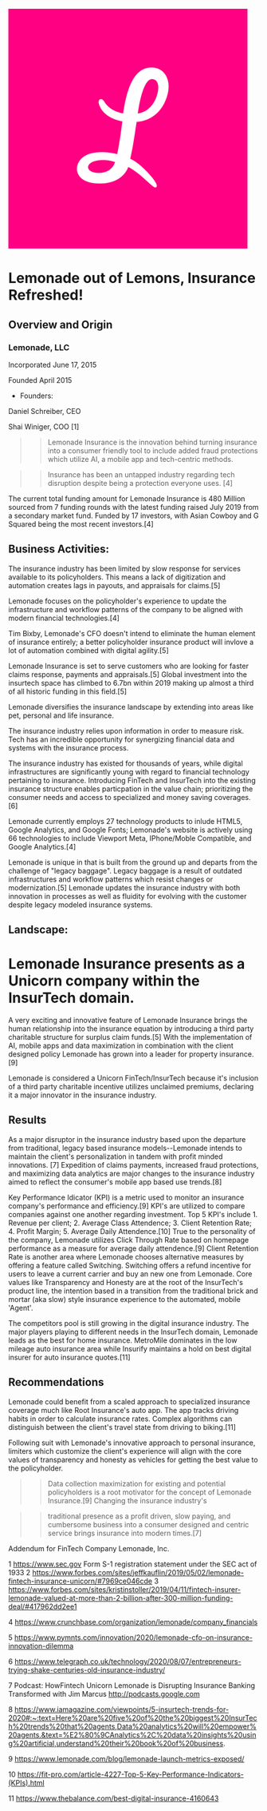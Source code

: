 
![LemonadeLOGO](./lemonadeinslogo.png)

# Lemonade out of Lemons, Insurance Refreshed!

## Overview and Origin

### Lemonade, LLC

  Incorporated June 17, 2015
  
  Founded April 2015
 
  
  * Founders:
 
 Daniel Schreiber, CEO
  
 Shai Winiger, COO [1]



>> Lemonade Insurance is the innovation behind turning insurance into a consumer friendly tool to include added fraud protections which utilize AI, a mobile app and tech-centric methods.

>> Insurance has been an untapped industry regarding tech disruption despite being a protection everyone uses. [4]


The current total funding amount for Lemonade Insurance is 480 Million sourced from 7 funding rounds with the latest funding raised July 2019 from a secondary market fund. Funded by 17 investors, with Asian Cowboy and G Squared being the most recent investors.[4]

## Business Activities:


The insurance industry has been limited by slow response for services available to its policyholders. This means a lack of digitization and automation creates lags in payouts, and appraisals for claims.[5]

Lemonade focuses on the policyholder's experience to update the infrastructure and workflow patterns of the company to be aligned with modern financial technologies.[4]

Tim Bixby, Lemonade's CFO doesn't intend to eliminate the human element of insurance entirely; a better policyholder insurance product will invlove a lot of automation combined with digital agility.[5]


Lemonade Insurance is set to serve customers who are looking for faster claims response, payments and appraisals.[5] Global investment into the insurtech space has climbed to 6.7bn within 2019  making up almost a third of all historic funding in this field.[5]

Lemonade diversifies the insurance landscape by extending into areas like pet, personal and life insurance.

The insurance industry relies upon information in order to measure risk. Tech has an incredible opportunity for synergizing financial data and systems with the insurance process.



The insurance industry has existed for thousands of years, while  digital infrastructures are significantly young with regard to financial technology  pertaining to insurance. Introducing FinTech and InsurTech into the existing insurance structure enables particpation in the value chain; prioritizing the consumer needs and access to specialized and money saving coverages.[6]

Lemonade currently employs 27 technology products to inlude HTML5, Google Analytics, and Google Fonts; Lemonade's website is actively using 66 technologies to include Viewport Meta, IPhone/Moble Compatible, and Google Analytics.[4]

Lemonade is unique in that is built from the ground up and departs from the challenge of "legacy baggage". Legacy baggage is a result of outdated infrastructures and workflow patterns which resist changes or modernization.[5] Lemonade updates the insurance industry with both innovation in processes as well as fluidity for evolving with the customer despite legacy modeled insurance systems.

## Landscape:


 # Lemonade Insurance presents as a Unicorn company within the InsurTech domain.  


A very exciting and innovative feature of Lemonade Insurance brings the human relationship into the insurance equation by introducing a third party charitable structure for surplus claim funds.[5]  With the implementation of AI, mobile apps and data maximization in combination with the client designed policy Lemonade has grown into a leader for property insurance.[9]


Lemonade is considered a Unicorn FinTech/InsurTech because it's inclusion of a third party charitable incentive utilizes unclaimed premiums, declaring it a major innovator in the insurance industry. 

## Results


As a major disruptor in the insurance industry based upon the departure from traditional, legacy based insurance models--Lemonade intends to maintain the client's personalization in tandem with profit minded innovations. [7] Expedition of claims payments, increased fraud protections, and maximizing data analytics are major changes to the insurance industry aimed to reflect the consumer's mobile app based use trends.[8]

Key Performance Idicator (KPI) is a metric used to monitor an insurance company's performance and efficiency.[9] KPI's are utilized to compare companies against one another regarding investment. Top 5 KPI's include 1. Revenue per client; 2. Average Class Attendence; 3. Client Retention Rate; 4. Profit Margin; 5. Average Daily Attendence.[10] True to the personality of the company, Lemonade utilizes Click Through Rate based on homepage performance as a measure for average daily attendence.[9] Client Retention Rate is another area where Lemonade chooses alternative measures by offering a feature called Switching. Switching offers a refund incentive for users to leave a current carrier and buy an new one from Lemonade. Core values like Transparency and Honesty are at the root of the InsurTech's product line, the intention based in a transition from the traditional brick and mortar (aka slow) style insurance experience to the automated, mobile 'Agent'.


The competitors pool is still growing in the digital insurance industry. The major players playing to different needs in the InsurTech domain, Lemonade leads as the best for home insurance. MetroMile dominates in the low mileage auto insurance area while Insurify maintains a hold on best digital insurer for auto insurance quotes.[11]


## Recommendations


Lemonade could benefit from a scaled approach to specialized insurance coverage much like Root Insurance's auto app. The app tracks driving habits in order to calculate insurance rates. Complex algorithms can distinguish between the client's travel state from driving to biking.[11]


Following suit with Lemonade's innovative approach to personal insurance, limiters which customize the client's experience will align with the core values of transparency and honesty as vehicles for getting the best value to the policyholder.



>> Data collection maximization for existing and potential policyholders is a root motivator for the concept of Lemonade Insurance.[9] Changing the insurance industry's 

>> traditional presence as a profit driven, slow paying, and cumbersome business into a consumer designed and centric service brings insurance into modern times.[7]



Addendum for FinTech Company Lemonade, Inc.

1 https://www.sec.gov
Form S-1 registration statement under the SEC act of 1933
2 https://www.forbes.com/sites/jeffkauflin/2019/05/02/lemonade-fintech-insurance-unicorn/#7969ce046cde
3 https://www.forbes.com/sites/kristinstoller/2019/04/11/fintech-insurer-lemonade-valued-at-more-than-2-billion-after-300-million-funding-deal/#417962dd2ee1

4 https://www.crunchbase.com/organization/lemonade/company_financials

5 https://www.pymnts.com/innovation/2020/lemonade-cfo-on-insurance-innovation-dilemma

6 https://www.telegraph.co.uk/technology/2020/08/07/entrepreneurs-trying-shake-centuries-old-insurance-industry/

7 Podcast: HowFintech Unicorn Lemonade is Disrupting Insurance
Banking Transformed with Jim Marcus http://podcasts.google.com

8 https://www.iamagazine.com/viewpoints/5-insurtech-trends-for-2020#:~:text=Here%20are%20five%20of%20the%20biggest%20InsurTech%20trends%20that%20agents,Data%20analytics%20will%20empower%20agents.&text=%E2%80%9CAnalytics%2C%20data%20insights%20using%20artificial,understand%20their%20book%20of%20business.

9 https://www.lemonade.com/blog/lemonade-launch-metrics-exposed/

10 https://fit-pro.com/article-4227-Top-5-Key-Performance-Indicators-(KPIs).html

11 https://www.thebalance.com/best-digital-insurance-4160643

